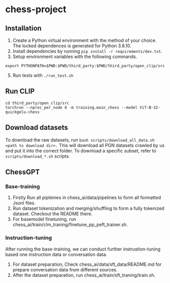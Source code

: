 # chess-project

## Installation
1. Create a Python virtual environment with the method of your choice.
The locked dependences is generated for Python 3.8.10.
2. Install dependencies by running `pip install -r requirements/dev.txt`.
3. Setup environment variables with the following commands.
```
export PYTHONPATH=$PWD:$PWD/third_party:$PWD/third_party/open_clip/src
```
5. Run tests with `./run_test.sh`

## Run CLIP
```
cd third_party/open_clip/src
torchrun --nproc_per_node 8 -m training.main_chess --model ViT-B-32-quickgelu-chess
```

## Download datasets
To download the raw datasets, run `bash scripts/download_all_data.sh <path to download dir>.`
This will download all PGN datasets crawled by us and put it into the correct folder.
To download a specific subset, refer to `scripts/download_*.sh` scripts.

## ChessGPT
### Base-training
1. Firstly Run all pipleines in chess_ai/data/pipelines to form all formatted Jsonl files.
2. Run dataset tokenization and merging/shuffling to form a fully tokenized dataset. Checkout the README there.
3. For basemodel finetuning, run chess_ai/train/clm_traning/finetune_pp_peft_trainer.sh.

### Instruction-tuning
After running the base-training, we can conduct further instrustion-tuning based one instruction data or conversation data.
1. For dataset preparation, Check chess_ai/data/sft_data/README.md for prepare conversation data from different sources.
2. After the dataset preparation, run chess_ai/train/sft_traning/train.sh.
